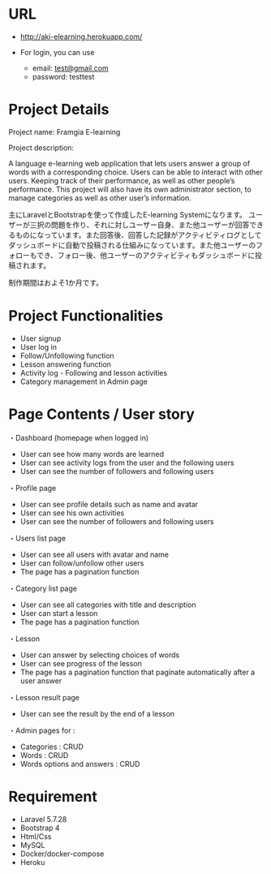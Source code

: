 # URL
* http://aki-elearning.herokuapp.com/

* For login, you can use
    * email: test@gmail.com
    * password: testtest

# Project Details
Project name: Framgia E-learning 

Project description: 

A language e-learning web application that lets users answer a group of words with a corresponding choice. Users can be able to interact with other users. Keeping track of their performance, as well as other people’s performance. This project will also have its own administrator section, to manage categories as well as other user’s information.

主にLaravelとBootstrapを使って作成したE-learning Systemになります。
ユーザーが三択の問題を作り、それに対しユーザー自身、また他ユーザーが回答できるものになっています。また回答後、回答した記録がアクティビティログとしてダッシュボードに自動で投稿される仕組みになっています。また他ユーザーのフォローもでき、フォロー後、他ユーザーのアクティビティもダッシュボードに投稿されます。


制作期間はおよそ1か月です。


# Project Functionalities
* User signup
* User log in
* Follow/Unfollowing function
* Lesson answering function
* Activity log - Following and lesson activities
* Category management in Admin page

# Page Contents / User story
・Dashboard (homepage when logged in)
* User can see how many words are learned
* User can see activity logs from the user and the following users
* User can see the number of followers and following users

・Profile page
* User can see profile details such as name and avatar
* User can see his own activities
* User can see the number of followers and following users

・Users list page
* User can see all users with avatar and name
* User can follow/unfollow other users
* The page has a pagination function

・Category list page
* User can see all categories with title and description
* User can start a lesson
* The page has a pagination function

・Lesson 
* User can answer by selecting choices of words
* User can see progress of the lesson
* The page has a pagination function that paginate automatically after a user answer

・Lesson result page
* User can see the result by the end of a lesson

・Admin pages for  :
* Categories : CRUD
* Words : CRUD
* Words options and answers  : CRUD

# Requirement
* Laravel 5.7.28
* Bootstrap 4
* Html/Css
* MySQL
* Docker/docker-compose
* Heroku
